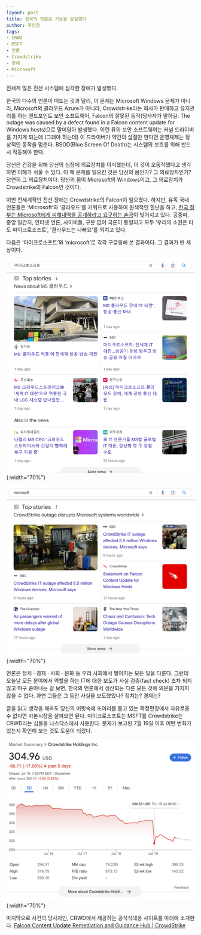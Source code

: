 ```yaml
---
layout: post
title: 한국의 언론은 기능을 상실했다
author: 주인장
tags:
- CRWD
- MSFT
- 언론
- Crowdstrike
- 장애
- Microsoft
---
```


전세계 많은 전산 시스템에 심각한 장애가 발생했다. 

한국의 다수의 언론이 떠드는 것과 달리, 이 문제는 Microsoft Windows 문제가 아니라, Microsoft의 클라우드 Azure가 아니라, Crowdstrike라는 회사가 판매하고 유지관리를 하는 엔드포인트 보안 소프트웨어, Falcon의 잘못된 동작(당사자가 말하길: The outage was caused by a defect found in a Falcon content update for Windows hosts)으로 말미암아 발생했다. 이런 류의 보안 소프트웨어는 커널 드라이버를 가지게 되는데 (그래야 하는데) 이 드라이버가 약간의 삽질만 한다면 운영체제는 정상적인 동작을 멈춘다. BSOD(Blue Screen Of Death)는 시스템의 보호를 위해 반드시 작동해야 한다. 

당신은 건강을 위해 당신의 심장에 의료장치를 이식했는데, 이 것이 오동작했다고 생각하면 이해가 쉬울 수 있다. 이 때 문제를 일으킨 것은 당신의 몸인가? 그 의료장치인가? 당연히 그 의료장치이다. 당신의 몸이 Microsoft의 Windows이고, 그 의료장치가 Crowdstrike의 Falcon인 것이다. 

이번 전세계적인 전산 장애는 Crowdstrike의 Falcon이 일으켰다. 하지만, 유독 국내 언론들은 ‘MIcrosoft’와 ‘클라우드’를 키워드로 사용하여 원색적인 힐난을 하고, [한국 정부는 Microsoft에게 피해내역을 공개하라고 요구하는 촌극](https://m.yna.co.kr/amp/view/MYH20240719024200641)이 빚어지고 있다. 공중파, 중앙 일간지, 인터넷 언론, 사이비들, 구분 없이 국론이 통일되고 모두 ‘우리의 소원은 타도 마이크로소프트’, '클라우드는 나빠요'를 외치고 있다. 

다음은 ‘마이크로소프트’와 ‘microsoft’로 각각 구글링해 본 결과이다. 그 결과가 딴 세상이다.

![마이크로소프트](/media/2024/crwd-outage-2.png){:width="70%"}

![microsoft](/media/2024/crwd-outage-1.png){:width="70%"}

언론은 정치 · 경제 · 사회 · 문화 등 우리 사회에서 벌어지는 모든 일을 다룬다. 그런데 오늘날 
모든 분야에서 역할을 하는 IT에 대한 보도가 사실 검증(fact check) 조차 되지 않고 
마구 쏟아내는 걸 보면, 한국의 언론에서 생산되는 다른 모든 것에 의문을 가지지 않을 수 없다.
과연 그들은 그 동안 사실을 보도했었나? 정치는? 경제는?

글을 읽고 생각을 해봐도 당신의 머릿속에 또아리를 틀고 있는 확정편향에서 자유로울 수 없다면 자본시장을 살펴보면 된다. 마이크로소프트는 MSFT를 Crowdstrike는 CRWD라는 심볼을 나스닥스에서 사용한다. 문제가 보고된 7월 19일 이후 어떤 변화가 있는지 확인해 보는 것도 도움이 되겠다. 

![CRWD](/media/2024/crwd-stock-price.png){:width="70%"}

마지막으로 사건의 당사자인, CRWD에서 제공하는 공식식대응 사이트를 아래에 소개한다.
[Falcon Content Update Remediation and Guidance Hub | CrowdStrike](https://www.crowdstrike.com/falcon-content-update-remediation-and-guidance-hub/) 
